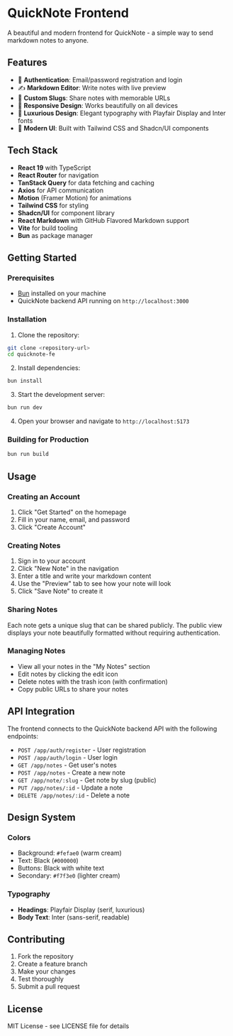 # QuickNote Frontend

A beautiful and modern frontend for QuickNote - a simple way to send markdown notes to anyone.

## Features

- 🔐 **Authentication**: Email/password registration and login
- ✍️ **Markdown Editor**: Write notes with live preview
- 🔗 **Custom Slugs**: Share notes with memorable URLs
- 📱 **Responsive Design**: Works beautifully on all devices
- 🎨 **Luxurious Design**: Elegant typography with Playfair Display and Inter fonts
- 🌟 **Modern UI**: Built with Tailwind CSS and Shadcn/UI components

## Tech Stack

- **React 19** with TypeScript
- **React Router** for navigation
- **TanStack Query** for data fetching and caching
- **Axios** for API communication
- **Motion** (Framer Motion) for animations
- **Tailwind CSS** for styling
- **Shadcn/UI** for component library
- **React Markdown** with GitHub Flavored Markdown support
- **Vite** for build tooling
- **Bun** as package manager

## Getting Started

### Prerequisites

- [Bun](https://bun.sh/) installed on your machine
- QuickNote backend API running on `http://localhost:3000`

### Installation

1. Clone the repository:

```bash
git clone <repository-url>
cd quicknote-fe
```

2. Install dependencies:

```bash
bun install
```

3. Start the development server:

```bash
bun run dev
```

4. Open your browser and navigate to `http://localhost:5173`

### Building for Production

```bash
bun run build
```

## Usage

### Creating an Account

1. Click "Get Started" on the homepage
2. Fill in your name, email, and password
3. Click "Create Account"

### Creating Notes

1. Sign in to your account
2. Click "New Note" in the navigation
3. Enter a title and write your markdown content
4. Use the "Preview" tab to see how your note will look
5. Click "Save Note" to create it

### Sharing Notes

Each note gets a unique slug that can be shared publicly. The public view displays your note beautifully formatted without requiring authentication.

### Managing Notes

- View all your notes in the "My Notes" section
- Edit notes by clicking the edit icon
- Delete notes with the trash icon (with confirmation)
- Copy public URLs to share your notes

## API Integration

The frontend connects to the QuickNote backend API with the following endpoints:

- `POST /app/auth/register` - User registration
- `POST /app/auth/login` - User login
- `GET /app/notes` - Get user's notes
- `POST /app/notes` - Create a new note
- `GET /app/note/:slug` - Get note by slug (public)
- `PUT /app/notes/:id` - Update a note
- `DELETE /app/notes/:id` - Delete a note

## Design System

### Colors

- Background: `#fefae0` (warm cream)
- Text: Black (`#000000`)
- Buttons: Black with white text
- Secondary: `#f7f3e0` (lighter cream)

### Typography

- **Headings**: Playfair Display (serif, luxurious)
- **Body Text**: Inter (sans-serif, readable)

## Contributing

1. Fork the repository
2. Create a feature branch
3. Make your changes
4. Test thoroughly
5. Submit a pull request

## License

MIT License - see LICENSE file for details
